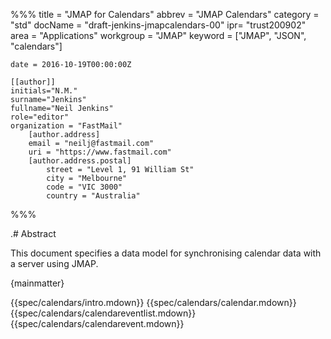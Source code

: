 %%%
    title = "JMAP for Calendars"
    abbrev = "JMAP Calendars"
    category = "std"
    docName = "draft-jenkins-jmapcalendars-00"
    ipr= "trust200902"
    area = "Applications"
    workgroup = "JMAP"
    keyword = ["JMAP", "JSON", "calendars"]

    date = 2016-10-19T00:00:00Z

    [[author]]
    initials="N.M."
    surname="Jenkins"
    fullname="Neil Jenkins"
    role="editor"
    organization = "FastMail"
        [author.address]
        email = "neilj@fastmail.com"
        uri = "https://www.fastmail.com"
        [author.address.postal]
            street = "Level 1, 91 William St"
            city = "Melbourne"
            code = "VIC 3000"
            country = "Australia"
%%%

.# Abstract

This document specifies a data model for synchronising calendar data with a server using JMAP.

{mainmatter}

{{spec/calendars/intro.mdown}}
{{spec/calendars/calendar.mdown}}
{{spec/calendars/calendareventlist.mdown}}
{{spec/calendars/calendarevent.mdown}}
